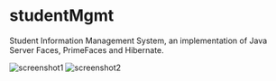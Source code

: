 # studentMgmt
Student Information Management System, an implementation of Java Server Faces, PrimeFaces and Hibernate.

![screenshot1](https://user-images.githubusercontent.com/30178891/49438945-cda1ee80-f7d0-11e8-95f8-428ac668f15a.png)
![screenshot2](https://user-images.githubusercontent.com/30178891/49439001-f629e880-f7d0-11e8-9291-d59850cea675.png)
